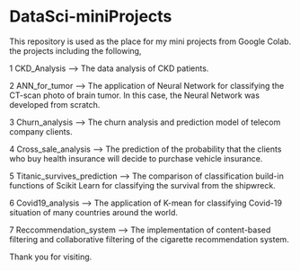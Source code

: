 # DataSci-miniProjects
This repository is used as the place for my mini projects from Google Colab. the projects including the following,


1 CKD_Analysis --> The data analysis of CKD patients.

2 ANN_for_tumor --> The application of Neural Network for classifying the CT-scan photo of brain tumor. In this case, the Neural Network was developed from scratch.

3 Churn_analysis --> The churn analysis and prediction model of telecom company clients.

4 Cross_sale_analysis --> The prediction of the probability that the clients who buy health insurance will decide to purchase vehicle insurance.

5 Titanic_survives_prediction --> The comparison of classification build-in functions of Scikit Learn for classifying the survival from the shipwreck.

6 Covid19_analysis --> The application of K-mean for classifying Covid-19 situation of many countries around the world.

7 Reccommendation_system --> The implementation of content-based filtering and collaborative filtering of the cigarette recommendation system.

Thank you for visiting.
